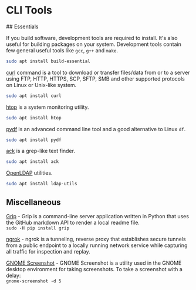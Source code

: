 # CLI Tools

## Essentials

If you build software, development tools are required to install. It's also
useful for building packages on your system. Development tools contain few
general useful tools like `gcc`, `g++` and `make`.

```bash
sudo apt install build-essential
```

[curl](https://curl.haxx.se/) command is a tool to download or transfer
files/data from or to a server using FTP, HTTP, HTTPS, SCP, SFTP, SMB and
other supported protocols on Linux or Unix-like system.

```bash
sudo apt install curl
```

[htop](https://hisham.hm/htop/) is a system monitoring utility.

```bash
sudo apt install htop
```

[pydf](https://launchpad.net/ubuntu/bionic/+source/pydf) is an advanced
command line tool and a good alternative to Linux `df`.

```bash
sudo apt install pydf
```

[ack](https://beyondgrep.com/install/) is a grep-like text finder.

```bash
sudo apt install ack
```

[OpenLDAP](https://www.openldap.org/) utilities.

```bash
sudo apt install ldap-utils
```

## Miscellaneous

[Grip](https://github.com/joeyespo/grip) - Grip is a command-line server
application written in Python that uses the GitHub markdown API to render
a local readme file.  
`sudo -H pip install grip`

[ngrok](https://ngrok.com/) - ngrok is a tunneling, reverse proxy that
establishes secure tunnels from a public endpoint to a locally running
network service while capturing all traffic for inspection and replay.

[GNOME Screenshot](https://github.com/GNOME/gnome-screenshot) - GNOME
Screenshot is a utility used in the GNOME desktop environment for
taking screenshots. To take a screenshot with a delay:  
`gnome-screenshot -d 5`
